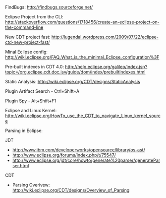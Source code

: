 FindBugs: <http://findbugs.sourceforge.net/>

Eclipse Project from the CLI: <http://stackoverflow.com/questions/1718456/create-an-eclipse-project-on-the-command-line>

New CDT project fast: <http://lugendal.wordpress.com/2009/07/22/eclipse-ctd-new-project-fast/>

Minal Eclipse config: <http://wiki.eclipse.org/FAQ_What_is_the_minimal_Eclipse_configuration%3F>

Pre-built indexes in CDT 4.0: <http://help.eclipse.org/galileo/index.jsp?topic=/org.eclipse.cdt.doc.isv/guide/dom/index/prebuiltIndexes.html>

Static Analysis: <http://wiki.eclipse.org/CDT/designs/StaticAnalysis>

Plugin Artifact Search - Ctrl+Shift+A

Plugin Spy - Alt+Shift+F1

Eclipse and Linux Kernel: <http://wiki.eclipse.org/HowTo_use_the_CDT_to_navigate_Linux_kernel_source>


Parsing in Eclipse:

JDT

 * <http://www.ibm.com/developerworks/opensource/library/os-ast/>
 * <http://www.eclipse.org/forums/index.php/t/75547/>
 * <http://www.eclipse.org/jdt/core/howto/generate%20parser/generateParser.html>

CDT

 * Parsing Overivew: <http://wiki.eclipse.org/CDT/designs/Overview_of_Parsing>
